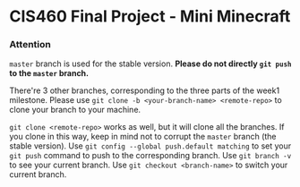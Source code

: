 # CIS460 Final Project - Mini Minecraft #


### Attention

`master` branch is used for the stable version. **Please do not directly `git push` to the `master` branch.**

There're 3 other branches, corresponding to the three parts of the week1 milestone. Please use `git clone -b <your-branch-name> <remote-repo>` to clone your branch to your machine.

`git clone <remote-repo>` works as well, but it will clone all the branches. If you clone in this way, keep in mind not to corrupt the `master` branch (the stable version). Use `git config --global push.default matching` to set your `git push` command to push to the corresponding branch. Use `git branch -v` to see your current branch. Use `git checkout <branch-name>` to switch your current branch.
